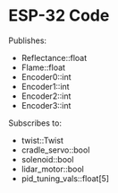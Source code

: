 # ESP-32 Code

Publishes:
* Reflectance::float
* Flame::float
* Encoder0::int
* Encoder1::int
* Encoder2::int
* Encoder3::int

Subscribes to:
* twist::Twist
* cradle_servo::bool
* solenoid::bool
* lidar_motor::bool
* pid_tuning_vals::float[5]
